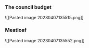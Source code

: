 ### The council budget
![[Pasted image 20230407135515.png]]

### Meatloaf
![[Pasted image 20230407135552.png]]

